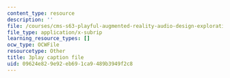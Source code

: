 ```yaml
---
content_type: resource
description: ''
file: /courses/cms-s63-playful-augmented-reality-audio-design-exploration-fall-2019/09624e829e92eb691ca9489b3949f2c8_yaPEIFAb4W4.srt
file_type: application/x-subrip
learning_resource_types: []
ocw_type: OCWFile
resourcetype: Other
title: 3play caption file
uid: 09624e82-9e92-eb69-1ca9-489b3949f2c8
---
```

